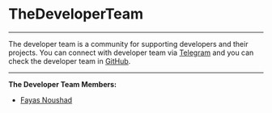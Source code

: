 # TheDeveloperTeam

---

The developer team is a community for supporting developers and their projects. You can connect with developer team via [Telegram](https://telegram.me/TheDeveloperTeam) and you can check the developer team in [GitHub](https://github.com/TheDeveloperTeam).

---

**The Developer Team Members:**

- [Fayas Noushad](https://github.com/FayasNoushad)

